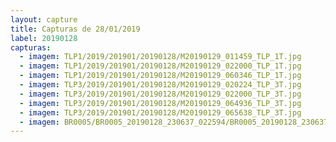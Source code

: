 ```yaml
---
layout: capture
title: Capturas de 28/01/2019
label: 20190128
capturas:
  - imagem: TLP1/2019/201901/20190128/M20190129_011459_TLP_1T.jpg
  - imagem: TLP1/2019/201901/20190128/M20190129_022000_TLP_1T.jpg
  - imagem: TLP1/2019/201901/20190128/M20190129_060346_TLP_1T.jpg
  - imagem: TLP3/2019/201901/20190128/M20190129_020224_TLP_3T.jpg
  - imagem: TLP3/2019/201901/20190128/M20190129_022000_TLP_3T.jpg
  - imagem: TLP3/2019/201901/20190128/M20190129_064936_TLP_3T.jpg
  - imagem: TLP3/2019/201901/20190128/M20190129_065638_TLP_3T.jpg
  - imagem: BR0005/BR0005_20190128_230637_022594/BR0005_20190128_230637_022594_stack_17_meteors.jpg
---
```


